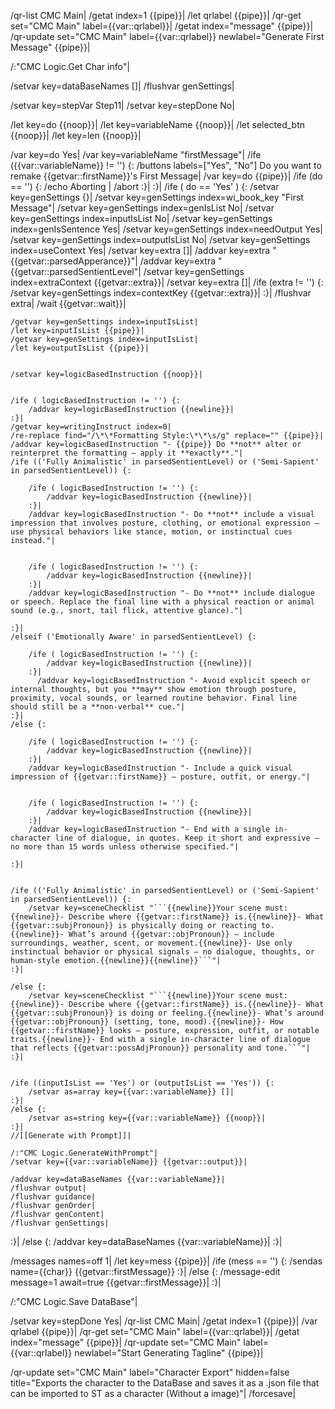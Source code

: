 /qr-list CMC Main|
/getat index=1 {{pipe}}|
/let qrlabel {{pipe}}|
/qr-get set="CMC Main" label={{var::qrlabel}}|
/getat index="message" {{pipe}}|
/qr-update set="CMC Main" label={{var::qrlabel}} newlabel="Generate First Message" {{pipe}}|

/:"CMC Logic.Get Char info"|

/setvar key=dataBaseNames []|
/flushvar genSettings|

/setvar key=stepVar Step11|
/setvar key=stepDone No|

/let key=do {{noop}}|
/let key=variableName {{noop}}|
/let selected_btn {{noop}}|
/let key=len {{noop}}|

/var key=do Yes|
/var key=variableName "firstMessage"|
/ife ({{var::variableName}} != '') {:
	/buttons labels=["Yes", "No"] Do you want to remake {{getvar::firstName}}'s First Message|
    /var key=do {{pipe}}|
    /ife (do == '') {:
        /echo Aborting |
        /abort
    :}|
:}|
/ife ( do == 'Yes' ) {:
	/setvar key=genSettings {}|
	/setvar key=genSettings index=wi_book_key "First Message"|
	/setvar key=genSettings index=genIsList No|
	/setvar key=genSettings index=inputIsList No|
	/setvar key=genSettings index=genIsSentence Yes|
	/setvar key=genSettings index=needOutput Yes|
	/setvar key=genSettings index=outputIsList No|
	/setvar key=genSettings index=useContext Yes|
	/setvar key=extra []|
	/addvar key=extra "{{getvar::parsedApperance}}"|
	/addvar key=extra "{{getvar::parsedSentientLevel"|
	/setvar key=genSettings index=extraContext {{getvar::extra}}|
	/setvar key=extra []|
	/ife (extra != '') {:
		/setvar key=genSettings index=contextKey {{getvar::extra}}|
	:}|
	/flushvar extra|
	/wait {{getvar::wait}}|
	
	/getvar key=genSettings index=inputIsList|
	/let key=inputIsList {{pipe}}|
	/getvar key=genSettings index=inputIsList|
	/let key=outputIsList {{pipe}}|
	
	
	/setvar key=logicBasedInstruction {{noop}}|
	
	
	/ife ( logicBasedInstruction != '') {:
		/addvar key=logicBasedInstruction {{newline}}|
	:}|
	/getvar key=writingInstruct index=0|
	/re-replace find="/\*\*Formatting Style:\*\*\s/g" replace="" {{pipe}}|
	/addvar key=logicBasedInstruction "- {{pipe}} Do **not** alter or reinterpret the formatting — apply it **exactly**."|
	/ife (('Fully Animalistic' in parsedSentientLevel) or ('Semi-Sapient' in parsedSentientLevel)) {:
		
		/ife ( logicBasedInstruction != '') {:
			/addvar key=logicBasedInstruction {{newline}}|
		:}|
		/addvar key=logicBasedInstruction "- Do **not** include a visual impression that involves posture, clothing, or emotional expression — use physical behaviors like stance, motion, or instinctual cues instead."|
		
		
		/ife ( logicBasedInstruction != '') {:
			/addvar key=logicBasedInstruction {{newline}}|
		:}|
		/addvar key=logicBasedInstruction "- Do **not** include dialogue or speech. Replace the final line with a physical reaction or animal sound (e.g., snort, tail flick, attentive glance)."|
		
	:}|
	/elseif ('Emotionally Aware' in parsedSentientLevel) {:
		
		/ife ( logicBasedInstruction != '') {:
			/addvar key=logicBasedInstruction {{newline}}|
		:}|
		  /addvar key=logicBasedInstruction "- Avoid explicit speech or internal thoughts, but you **may** show emotion through posture, proximity, vocal sounds, or learned routine behavior. Final line should still be a **non-verbal** cue."|
	:}|
	/else {:
		
		/ife ( logicBasedInstruction != '') {:
			/addvar key=logicBasedInstruction {{newline}}|
		:}|
		/addvar key=logicBasedInstruction "- Include a quick visual impression of {{getvar::firstName}} — posture, outfit, or energy."|
		
		
		/ife ( logicBasedInstruction != '') {:
			/addvar key=logicBasedInstruction {{newline}}|
		:}|
		/addvar key=logicBasedInstruction "- End with a single in-character line of dialogue, in quotes. Keep it short and expressive — no more than 15 words unless otherwise specified."|
		
	:}|
	
	
	/ife (('Fully Animalistic' in parsedSentientLevel) or ('Semi-Sapient' in parsedSentientLevel)) {:
		/setvar key=sceneChecklist "```{{newline}}Your scene must:{{newline}}- Describe where {{getvar::firstName}} is.{{newline}}- What {{getvar::subjPronoun}} is physically doing or reacting to.{{newline}}- What’s around {{getvar::objPronoun}} — include surroundings, weather, scent, or movement.{{newline}}- Use only instinctual behavior or physical signals — no dialogue, thoughts, or human-style emotion.{{newline}}{{newline}}```"|
	:}|
	
	/else {:
		/setvar key=sceneChecklist "```{{newline}}Your scene must:{{newline}}- Describe where {{getvar::firstName}} is.{{newline}}- What {{getvar::subjPronoun}} is doing or feeling.{{newline}}- What’s around {{getvar::objPronoun}} (setting, tone, mood).{{newline}}- How {{getvar::firstName}} looks — posture, expression, outfit, or notable traits.{{newline}}- End with a single in-character line of dialogue that reflects {{getvar::possAdjPronoun}} personality and tone.```"|
	:}|
	
	
	/ife ((inputIsList == 'Yes') or (outputIsList == 'Yes')) {:
		/setvar as=array key={{var::variableName}} []|
	:}|
	/else {:
		/setvar as=string key={{var::variableName}} {{noop}}|
	:}|
	//[[Generate with Prompt]]|
	
	/:"CMC Logic.GenerateWithPrompt"|
	/setvar key={{var::variableName}} {{getvar::output}}|
	
	/addvar key=dataBaseNames {{var::variableName}}|
	/flushvar output|
	/flushvar guidance|
	/flushvar genOrder|
	/flushvar genContent|
	/flushvar genSettings|
:}|
/else {:
	/addvar key=dataBaseNames {{var::variableName}}|
:}|

/messages names=off 1|
/let key=mess {{pipe}}|
/ife (mess == '') {:
	/sendas name={{char}} {{getvar::firstMessage}}
:}|
/else {:
	/message-edit message=1 await=true {{getvar::firstMessage}}|
:}|

/:"CMC Logic.Save DataBase"|

/setvar key=stepDone Yes|
/qr-list CMC Main|
/getat index=1 {{pipe}}|
/var qrlabel {{pipe}}|
/qr-get set="CMC Main" label={{var::qrlabel}}|
/getat index="message" {{pipe}}|
/qr-update set="CMC Main" label={{var::qrlabel}} newlabel="Start Generating Tagline" {{pipe}}|

/qr-update set="CMC Main" label="Character Export" hidden=false title="Exports the character to the DataBase and saves it as a .json file that can be imported to ST as a character (Without a image)"|
/forcesave|